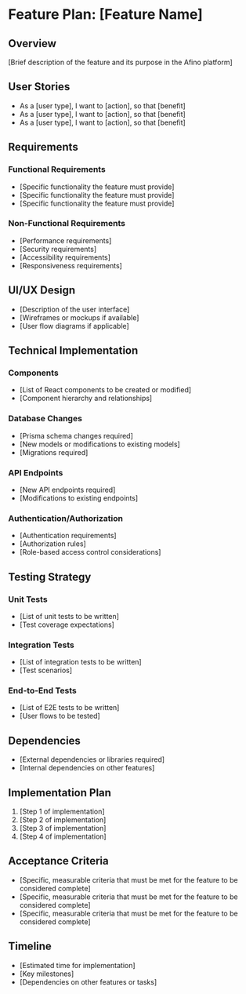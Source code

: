 # Feature Plan: [Feature Name]

## Overview

[Brief description of the feature and its purpose in the Afino platform]

## User Stories

- As a [user type], I want to [action], so that [benefit]
- As a [user type], I want to [action], so that [benefit]
- As a [user type], I want to [action], so that [benefit]

## Requirements

### Functional Requirements

- [Specific functionality the feature must provide]
- [Specific functionality the feature must provide]
- [Specific functionality the feature must provide]

### Non-Functional Requirements

- [Performance requirements]
- [Security requirements]
- [Accessibility requirements]
- [Responsiveness requirements]

## UI/UX Design

- [Description of the user interface]
- [Wireframes or mockups if available]
- [User flow diagrams if applicable]

## Technical Implementation

### Components

- [List of React components to be created or modified]
- [Component hierarchy and relationships]

### Database Changes

- [Prisma schema changes required]
- [New models or modifications to existing models]
- [Migrations required]

### API Endpoints

- [New API endpoints required]
- [Modifications to existing endpoints]

### Authentication/Authorization

- [Authentication requirements]
- [Authorization rules]
- [Role-based access control considerations]

## Testing Strategy

### Unit Tests

- [List of unit tests to be written]
- [Test coverage expectations]

### Integration Tests

- [List of integration tests to be written]
- [Test scenarios]

### End-to-End Tests

- [List of E2E tests to be written]
- [User flows to be tested]

## Dependencies

- [External dependencies or libraries required]
- [Internal dependencies on other features]

## Implementation Plan

1. [Step 1 of implementation]
2. [Step 2 of implementation]
3. [Step 3 of implementation]
4. [Step 4 of implementation]

## Acceptance Criteria

- [Specific, measurable criteria that must be met for the feature to be considered complete]
- [Specific, measurable criteria that must be met for the feature to be considered complete]
- [Specific, measurable criteria that must be met for the feature to be considered complete]

## Timeline

- [Estimated time for implementation]
- [Key milestones]
- [Dependencies on other features or tasks] 